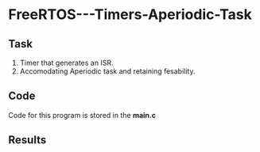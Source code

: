 # FreeRTOS---Timers-Aperiodic-Task

## Task 

1. Timer that generates an ISR.
2. Accomodating Aperiodic task and retaining fesability.

## Code 

Code for this program is stored in the **main.c**

## Results


